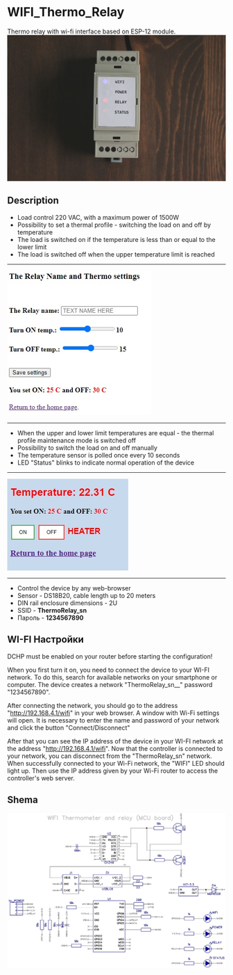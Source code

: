 # WIFI_Thermo_Relay #
Thermo relay with wi-fi interface based on ESP-12 module.
![Main pic](pics/1.JPG)

## Description ##
* Load control 220 VAC, with a maximum power of 1500W
* Possibility to set a thermal profile - switching the load on and off by temperature
* The load is switched on if the temperature is less than or equal to the lower limit
* The load is switched off when the upper temperature limit is reached
***
![Config pic](pics/Config_page.jpg)
***
* When the upper and lower limit temperatures are equal - the thermal profile maintenance mode is switched off
* Possibility to switch the load on and off manually
* The temperature sensor is polled once every 10 seconds
* LED "Status" blinks to indicate normal operation of the device
***
![Control pic](pics/Control_page.jpg)
***
* Control the device by any web-browser
* Sensor - DS18B20, cable length up to 20 meters
* DIN rail enclosure dimensions - 2U
* SSID - **ThermoRelay_sn**
* Пароль - **1234567890**

## WI-FI Настройки ##
DCHP must be enabled on your router before starting the configuration!

When you first turn it on, you need to connect the device to your WI-FI network. To do this, search for available networks on your smartphone or computer. The device creates a network "ThermoRelay_sn__" password "1234567890".

After connecting the network, you should go to the address "http://192.168.4.1/wifi" in your web browser. A window with Wi-Fi settings will open. It is necessary to enter the name and password of your network and click the button "Connect/Disconnect"

After that you can see the IP address of the device in your WI-FI network at the address "http://192.168.4.1/wifi". 
Now that the controller is connected to your network, you can disconnect from the "ThermoRelay_sn" network. 
When successfully connected to your Wi-Fi network, the "WIFI" LED should light up. Then use the IP address given by your Wi-Fi router to access the controller's web server.

## Shema ##
![Shema pic](DipTrace/thermo_mcu.jpg)

